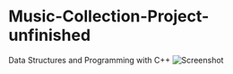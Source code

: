 # Music-Collection-Project-unfinished
Data Structures and Programming with C++
![Screenshot](PROJECT.jpg)
